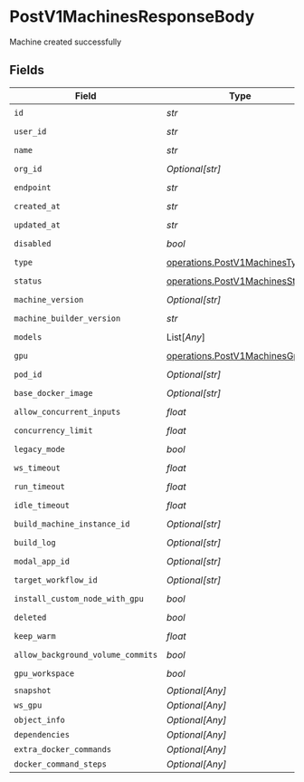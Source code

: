 # PostV1MachinesResponseBody

Machine created successfully


## Fields

| Field                                                                              | Type                                                                               | Required                                                                           | Description                                                                        |
| ---------------------------------------------------------------------------------- | ---------------------------------------------------------------------------------- | ---------------------------------------------------------------------------------- | ---------------------------------------------------------------------------------- |
| `id`                                                                               | *str*                                                                              | :heavy_check_mark:                                                                 | N/A                                                                                |
| `user_id`                                                                          | *str*                                                                              | :heavy_check_mark:                                                                 | N/A                                                                                |
| `name`                                                                             | *str*                                                                              | :heavy_check_mark:                                                                 | N/A                                                                                |
| `org_id`                                                                           | *Optional[str]*                                                                    | :heavy_check_mark:                                                                 | N/A                                                                                |
| `endpoint`                                                                         | *str*                                                                              | :heavy_check_mark:                                                                 | N/A                                                                                |
| `created_at`                                                                       | *str*                                                                              | :heavy_check_mark:                                                                 | N/A                                                                                |
| `updated_at`                                                                       | *str*                                                                              | :heavy_check_mark:                                                                 | N/A                                                                                |
| `disabled`                                                                         | *bool*                                                                             | :heavy_check_mark:                                                                 | N/A                                                                                |
| `type`                                                                             | [operations.PostV1MachinesType](../../models/operations/postv1machinestype.md)     | :heavy_check_mark:                                                                 | N/A                                                                                |
| `status`                                                                           | [operations.PostV1MachinesStatus](../../models/operations/postv1machinesstatus.md) | :heavy_check_mark:                                                                 | N/A                                                                                |
| `machine_version`                                                                  | *Optional[str]*                                                                    | :heavy_check_mark:                                                                 | N/A                                                                                |
| `machine_builder_version`                                                          | *str*                                                                              | :heavy_check_mark:                                                                 | N/A                                                                                |
| `models`                                                                           | List[*Any*]                                                                        | :heavy_check_mark:                                                                 | N/A                                                                                |
| `gpu`                                                                              | [operations.PostV1MachinesGpu](../../models/operations/postv1machinesgpu.md)       | :heavy_check_mark:                                                                 | N/A                                                                                |
| `pod_id`                                                                           | *Optional[str]*                                                                    | :heavy_check_mark:                                                                 | N/A                                                                                |
| `base_docker_image`                                                                | *Optional[str]*                                                                    | :heavy_check_mark:                                                                 | N/A                                                                                |
| `allow_concurrent_inputs`                                                          | *float*                                                                            | :heavy_check_mark:                                                                 | N/A                                                                                |
| `concurrency_limit`                                                                | *float*                                                                            | :heavy_check_mark:                                                                 | N/A                                                                                |
| `legacy_mode`                                                                      | *bool*                                                                             | :heavy_check_mark:                                                                 | N/A                                                                                |
| `ws_timeout`                                                                       | *float*                                                                            | :heavy_check_mark:                                                                 | N/A                                                                                |
| `run_timeout`                                                                      | *float*                                                                            | :heavy_check_mark:                                                                 | N/A                                                                                |
| `idle_timeout`                                                                     | *float*                                                                            | :heavy_check_mark:                                                                 | N/A                                                                                |
| `build_machine_instance_id`                                                        | *Optional[str]*                                                                    | :heavy_check_mark:                                                                 | N/A                                                                                |
| `build_log`                                                                        | *Optional[str]*                                                                    | :heavy_check_mark:                                                                 | N/A                                                                                |
| `modal_app_id`                                                                     | *Optional[str]*                                                                    | :heavy_check_mark:                                                                 | N/A                                                                                |
| `target_workflow_id`                                                               | *Optional[str]*                                                                    | :heavy_check_mark:                                                                 | N/A                                                                                |
| `install_custom_node_with_gpu`                                                     | *bool*                                                                             | :heavy_check_mark:                                                                 | N/A                                                                                |
| `deleted`                                                                          | *bool*                                                                             | :heavy_check_mark:                                                                 | N/A                                                                                |
| `keep_warm`                                                                        | *float*                                                                            | :heavy_check_mark:                                                                 | N/A                                                                                |
| `allow_background_volume_commits`                                                  | *bool*                                                                             | :heavy_check_mark:                                                                 | N/A                                                                                |
| `gpu_workspace`                                                                    | *bool*                                                                             | :heavy_check_mark:                                                                 | N/A                                                                                |
| `snapshot`                                                                         | *Optional[Any]*                                                                    | :heavy_minus_sign:                                                                 | N/A                                                                                |
| `ws_gpu`                                                                           | *Optional[Any]*                                                                    | :heavy_minus_sign:                                                                 | N/A                                                                                |
| `object_info`                                                                      | *Optional[Any]*                                                                    | :heavy_minus_sign:                                                                 | N/A                                                                                |
| `dependencies`                                                                     | *Optional[Any]*                                                                    | :heavy_minus_sign:                                                                 | N/A                                                                                |
| `extra_docker_commands`                                                            | *Optional[Any]*                                                                    | :heavy_minus_sign:                                                                 | N/A                                                                                |
| `docker_command_steps`                                                             | *Optional[Any]*                                                                    | :heavy_minus_sign:                                                                 | N/A                                                                                |